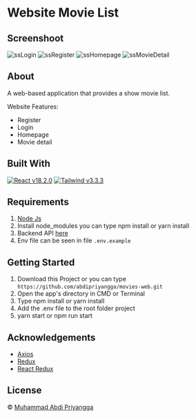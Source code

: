 

# Website Movie List

## Screenshoot

![ssLogin](https://github.com/abdipriyangga/movies-web/assets/60294028/13016cfd-8587-4749-8bf0-0e66fa4ab579)
![ssRegister](https://github.com/abdipriyangga/movies-web/assets/60294028/2759354e-1278-4758-973f-579804189170)
![ssHomepage](https://github.com/abdipriyangga/movies-web/assets/60294028/02ff379d-0789-4c30-8247-2a2af20c3d89)
![ssMovieDetail](https://github.com/abdipriyangga/movies-web/assets/60294028/63e0c70c-90fd-453d-86e7-dd97c0ca8eaf)

## About

A web-based application that provides a show movie list.

Website Features:

- Register
- Login
- Homepage
- Movie detail

## Built With

[![React v18.2.0](https://img.shields.io/badge/React%20-v17.0.2-brightgreen.svg?style=flat)](https://github.com/facebook/react)
[![Tailwind v3.3.3](https://img.shields.io/badge/Tailwind%20-v2.1.4-blue.svg?style=flat)](https://tailwindcss.com/docs/installation)

## Requirements

1. [Node Js](https://nodejs.org/en/)
2. Install node_modules you can type npm install or yarn install
3. Backend API [here](https://github.com/abdipriyangga/movie-backend.git)
4. Env file can be seen in file `.env.example`

## Getting Started

1. Download this Project or you can type `https://github.com/abdipriyangga/movies-web.git`
2. Open the app's directory in CMD or Terminal
3. Type npm install or yarn install
4. Add the .env file to the root folder project
5. yarn start or npm run start


## Acknowledgements

- [Axios](https://axios-http.com/docs/api_intro)
- [Redux](https://redux.js.org/)
- [React Redux](https://react-redux.js.org/)

## License

© [Muhammad Abdi Priyangga](https://github.com/abdipriyangga)
